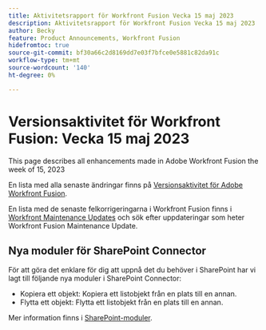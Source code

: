 ```yaml
---
title: Aktivitetsrapport för Workfront Fusion Vecka 15 maj 2023
description: Aktivitetsrapport för Workfront Fusion Vecka 15 maj 2023
author: Becky
feature: Product Announcements, Workfront Fusion
hidefromtoc: true
source-git-commit: bf30a66c2d8169dd7e03f7bfce0e5881c82da91c
workflow-type: tm+mt
source-wordcount: '140'
ht-degree: 0%

---
```


# Versionsaktivitet för Workfront Fusion: Vecka 15 maj 2023

This page describes all enhancements made in Adobe Workfront Fusion the week of 15, 2023

En lista med alla senaste ändringar finns på [Versionsaktivitet för Adobe Workfront Fusion](../../../product-announcements/product-releases/fusion-release-activity/fusion-release-activity.md).

En lista med de senaste felkorrigeringarna i Workfront Fusion finns i [Workfront Maintenance Updates](https://experienceleague.adobe.com/docs/workfront-known-issues/releases/current-updates.html) och sök efter uppdateringar som heter Workfront Fusion Maintenance Update.

## Nya moduler för SharePoint Connector

För att göra det enklare för dig att uppnå det du behöver i SharePoint har vi lagt till följande nya moduler i SharePoint Connector:

* Kopiera ett objekt: Kopiera ett listobjekt från en plats till en annan.
* Flytta ett objekt: Flytta ett listobjekt från en plats till en annan.

<!-- Watch events: Trigger a scenario instantly when an item in SharePoint is added, updated, or deleted.
-->

Mer information finns i [SharePoint-moduler](/help/quicksilver/workfront-fusion/apps-and-their-modules/sharepoint-modules.md).

